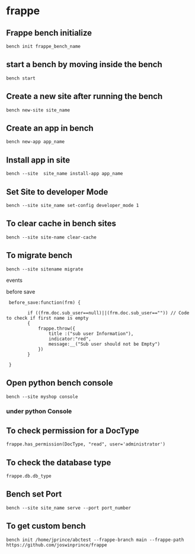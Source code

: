 # frappe

## Frappe bench initialize
```
bench init frappe_bench_name
```

## start a bench by moving inside the bench
```
bench start
```

## Create a new site after running the bench
```
bench new-site site_name
```

## Create an app in bench
```
bench new-app app_name
```

## Install app in site
```
bench --site  site_name install-app app_name
``` 

## Set Site to developer Mode
```
bench --site site_name set-config developer_mode 1
```
## To clear cache in bench sites
```
bench --site site-name clear-cache
```


## To migrate bench 
```
bench --site sitename migrate
```
events

before save
```
 before_save:function(frm) {
        
        if ((frm.doc.sub_user==null)||(frm.doc.sub_user=="")) // Code to check if first name is empty
        {
            frappe.throw({
                title :("sub user Information"),
                indicator:"red",
                message:__("Sub user should not be Empty")
            })
        }
      
 }
```
## Open python bench console
```
bench --site myshop console
```
### under python Console 
## To check permission for a DocType
```
frappe.has_permission(DocType, "read", user='administrator')
```
## To check the database type
```
frappe.db.db_type
```
## Bench set Port
```
bench --site site_name serve --port port_number
```
## To get custom bench 
```
bench init /home/jprince/abctest --frappe-branch main --frappe-path https://github.com/joswinprince/frappe
```
